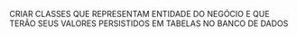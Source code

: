 CRIAR CLASSES QUE REPRESENTAM ENTIDADE DO NEGÓCIO E QUE TERÃO SEUS VALORES PERSISTIDOS EM TABELAS NO BANCO DE DADOS
